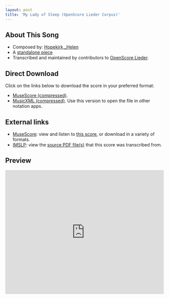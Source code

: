 ```yaml
---
layout: post
title: 'My Lady of Sleep (OpenScore Lieder Corpus)'
---
```


## About This Song

- Composed by: [Hopekirk,_Helen](https://fourscoreandmore.org/openscore/lieder/Hopekirk,_Helen)
- A [standalone piece](https://fourscoreandmore.org/openscore/lieder/Hopekirk,_Helen/_)
- Transcribed and maintained by contributors to [OpenScore Lieder].

[OpenScore Lieder]: https://musescore.com/openscore-lieder-corpus

## Direct Download

Click on the links below to download the score in your preferred format:
- [MuseScore (compressed)](https://github.com/openscore/lieder/blob/main/scores/Hopekirk,_Helen/_/My_Lady_of_Sleep/lc6632270.mscz?raw=true).
- [MusicXML (compressed)](https://github.com/openscore/lieder/blob/main/scores/Hopekirk,_Helen/_/My_Lady_of_Sleep/lc6632270.mxl?raw=true). Use this version to open the file in other notation apps.

## External links

- [MuseScore]: view and listen to [this score][MuseScore], or download in a variety of formats.
- [IMSLP]: view the [source PDF file(s)][IMSLP] that this score was transcribed from.

[MuseScore]: https://musescore.com/score/6632270
[IMSLP]: https://imslp.org/wiki/Special:ReverseLookup/204253

## Preview

<iframe width="100%" height="394" src="https://musescore.com/openscore-lieder-corpus/scores/6632270/embed" frameborder="0" allowfullscreen allow="autoplay; fullscreen"></iframe>
